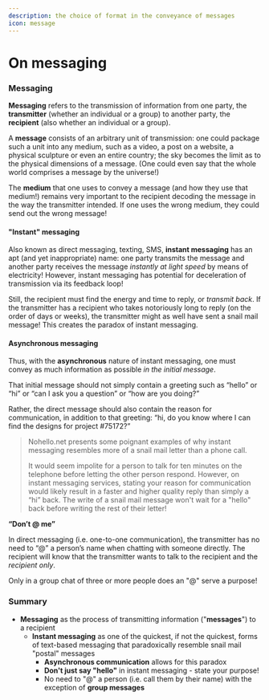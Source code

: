 ```yaml
---
description: the choice of format in the conveyance of messages
icon: message
---
```


# On messaging

### Messaging

**Messaging** refers to the transmission of information from one party, the **transmitter** (whether an individual or a group) to another party, the **recipient** (also whether an individual or a group).

A **message** consists of an arbitrary unit of transmission: one could package such a unit into any medium, such as a video, a post on a website, a physical sculpture or even an entire country; the sky becomes the limit as to the physical dimensions of a message. (One could even say that the whole world comprises a message by the universe!)

The **medium** that one uses to convey a message (and how they use that medium!) remains very important to the recipient decoding the message in the way the transmitter intended. If one uses the wrong medium, they could send out the wrong message!

#### "Instant" messaging

Also known as direct messaging, texting, SMS, **instant messaging** has an apt (and yet inappropriate) name: one party transmits the message and another party receives the message _instantly at light speed_ by means of electricity! However, instant messaging has potential for deceleration of transmission via its feedback loop!

Still, the recipient must find the energy and time to reply, or _transmit back_. If the transmitter has a recipient who takes notoriously long to reply (on the order of days or weeks), the transmitter might as well have sent a snail mail message! This creates the paradox of instant messaging.

#### Asynchronous messaging

Thus, with the **asynchronous** nature of instant messaging, one must convey as much information as possible _in the initial message_.

That initial message should not simply contain a greeting such as “hello” or “hi” or “can I ask you a question” or “how are you doing?”

Rather, the direct message should also contain the reason for communication, in addition to that greeting: “hi, do you know where I can find the designs for project #75172?”

> Nohello.net presents some poignant examples of why instant messaging resembles more of a snail mail letter than a phone call.
>
> It would seem impolite for a person to talk for ten minutes on the telephone before letting the other person respond. However, on instant messaging services, stating your reason for communication would likely result in a faster and higher quality reply than simply a “hi” back. The write of a snail mail message won't wait for a "hello" back before writing the rest of their letter!

**“Don’t @ me”**

In direct messaging (i.e. one-to-one communication), the transmitter has no need to “@” a person’s name when chatting with someone directly. The recipient will know that the transmitter wants to talk to the recipient and the _recipient only_.

Only in a group chat of three or more people does an "@" serve a purpose!

### Summary

* **Messaging** as the process of transmitting information ("**messages**") to a recipient
  * **Instant messaging** as one of the quickest, if not the quickest, forms of text-based messaging that paradoxically resemble snail mail "postal" messages
    * **Asynchronous communication** allows for this paradox
    * **Don't just say "hello"** in instant messaging - state your purpose!
    * No need to "@" a person (i.e. call them by their name) with the exception of **group messages**
